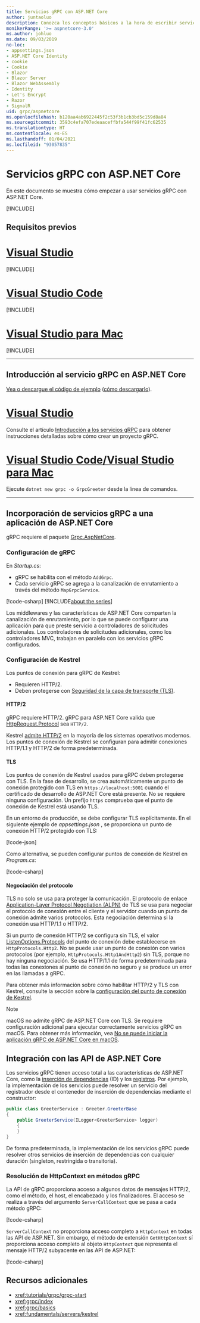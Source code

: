 ```yaml
---
title: Servicios gRPC con ASP.NET Core
author: juntaoluo
description: Conozca los conceptos básicos a la hora de escribir servicios gRPC con ASP.NET Core.
monikerRange: '>= aspnetcore-3.0'
ms.author: johluo
ms.date: 09/03/2019
no-loc:
- appsettings.json
- ASP.NET Core Identity
- cookie
- Cookie
- Blazor
- Blazor Server
- Blazor WebAssembly
- Identity
- Let's Encrypt
- Razor
- SignalR
uid: grpc/aspnetcore
ms.openlocfilehash: b120aa4ab6922445f2c53f3b1cb3bd5c159d8a84
ms.sourcegitcommit: 3593c4efa707edeaaceffbfa544f99f41fc62535
ms.translationtype: HT
ms.contentlocale: es-ES
ms.lasthandoff: 01/04/2021
ms.locfileid: "93057835"
---
```

# <a name="grpc-services-with-aspnet-core"></a>Servicios gRPC con ASP.NET Core

En este documento se muestra cómo empezar a usar servicios gRPC con ASP.NET Core.

[!INCLUDE[](~/includes/gRPCazure.md)]

## <a name="prerequisites"></a>Requisitos previos

# <a name="visual-studio"></a>[Visual Studio](#tab/visual-studio)

[!INCLUDE[](~/includes/net-core-prereqs-vs-3.0.md)]

# <a name="visual-studio-code"></a>[Visual Studio Code](#tab/visual-studio-code)

[!INCLUDE[](~/includes/net-core-prereqs-vsc-3.0.md)]

# <a name="visual-studio-for-mac"></a>[Visual Studio para Mac](#tab/visual-studio-mac)

[!INCLUDE[](~/includes/net-core-prereqs-mac-3.0.md)]

---

## <a name="get-started-with-grpc-service-in-aspnet-core"></a>Introducción al servicio gRPC en ASP.NET Core

[Vea o descargue el código de ejemplo](https://github.com/dotnet/AspNetCore.Docs/tree/master/aspnetcore/tutorials/grpc/grpc-start/sample) ([cómo descargarlo](xref:index#how-to-download-a-sample)).

# <a name="visual-studio"></a>[Visual Studio](#tab/visual-studio)

Consulte el artículo [Introducción a los servicios gRPC](xref:tutorials/grpc/grpc-start) para obtener instrucciones detalladas sobre cómo crear un proyecto gRPC.

# <a name="visual-studio-code--visual-studio-for-mac"></a>[Visual Studio Code/Visual Studio para Mac](#tab/visual-studio-code+visual-studio-mac)

Ejecute `dotnet new grpc -o GrpcGreeter` desde la línea de comandos.

---

## <a name="add-grpc-services-to-an-aspnet-core-app"></a>Incorporación de servicios gRPC a una aplicación de ASP.NET Core

gRPC requiere el paquete [Grpc.AspNetCore](https://www.nuget.org/packages/Grpc.AspNetCore).

### <a name="configure-grpc"></a>Configuración de gRPC

En *Startup.cs*:

* gRPC se habilita con el método `AddGrpc`.
* Cada servicio gRPC se agrega a la canalización de enrutamiento a través del método `MapGrpcService`.

[!code-csharp[](~/tutorials/grpc/grpc-start/sample/GrpcGreeter/Startup.cs?name=snippet&highlight=7,24)]
[!INCLUDE[about the series](~/includes/code-comments-loc.md)]

Los middlewares y las características de ASP.NET Core comparten la canalización de enrutamiento, por lo que se puede configurar una aplicación para que preste servicio a controladores de solicitudes adicionales. Los controladores de solicitudes adicionales, como los controladores MVC, trabajan en paralelo con los servicios gRPC configurados.

### <a name="configure-kestrel"></a>Configuración de Kestrel

Los puntos de conexión para gRPC de Kestrel:

* Requieren HTTP/2.
* Deben protegerse con [Seguridad de la capa de transporte (TLS)](https://tools.ietf.org/html/rfc5246).

#### <a name="http2"></a>HTTP/2

gRPC requiere HTTP/2. gRPC para ASP.NET Core valida que [HttpRequest.Protocol](xref:Microsoft.AspNetCore.Http.HttpRequest.Protocol*) sea `HTTP/2`.

Kestrel [admite HTTP/2](xref:fundamentals/servers/kestrel#http2-support) en la mayoría de los sistemas operativos modernos. Los puntos de conexión de Kestrel se configuran para admitir conexiones HTTP/1.1 y HTTP/2 de forma predeterminada.

#### <a name="tls"></a>TLS

Los puntos de conexión de Kestrel usados para gRPC deben protegerse con TLS. En la fase de desarrollo, se crea automáticamente un punto de conexión protegido con TLS en `https://localhost:5001` cuando el certificado de desarrollo de ASP.NET Core está presente. No se requiere ninguna configuración. Un prefijo `https` comprueba que el punto de conexión de Kestrel está usando TLS.

En un entorno de producción, se debe configurar TLS explícitamente. En el siguiente ejemplo de *appsettings.json* , se proporciona un punto de conexión HTTP/2 protegido con TLS:

[!code-json[](~/grpc/aspnetcore/sample/appsettings.json?highlight=4)]

Como alternativa, se pueden configurar puntos de conexión de Kestrel en *Program.cs*:

[!code-csharp[](~/grpc/aspnetcore/sample/Program.cs?highlight=7&name=snippet)]

#### <a name="protocol-negotiation"></a>Negociación del protocolo

TLS no solo se usa para proteger la comunicación. El protocolo de enlace [Application-Layer Protocol Negotiation (ALPN)](https://tools.ietf.org/html/rfc7301#section-3) de TLS se usa para negociar el protocolo de conexión entre el cliente y el servidor cuando un punto de conexión admite varios protocolos. Esta negociación determina si la conexión usa HTTP/1.1 o HTTP/2.

Si un punto de conexión HTTP/2 se configura sin TLS, el valor [ListenOptions.Protocols](xref:fundamentals/servers/kestrel#listenoptionsprotocols) del punto de conexión debe establecerse en `HttpProtocols.Http2`. No se puede usar un punto de conexión con varios protocolos (por ejemplo, `HttpProtocols.Http1AndHttp2`) sin TLS, porque no hay ninguna negociación. Se usa HTTP/1.1 de forma predeterminada para todas las conexiones al punto de conexión no seguro y se produce un error en las llamadas a gRPC.

Para obtener más información sobre cómo habilitar HTTP/2 y TLS con Kestrel, consulte la sección sobre la [configuración del punto de conexión de Kestrel](xref:fundamentals/servers/kestrel#endpoint-configuration).

> [!NOTE]
> macOS no admite gRPC de ASP.NET Core con TLS. Se requiere configuración adicional para ejecutar correctamente servicios gRPC en macOS. Para obtener más información, vea [No se puede iniciar la aplicación gRPC de ASP.NET Core en macOS](xref:grpc/troubleshoot#unable-to-start-aspnet-core-grpc-app-on-macos).

## <a name="integration-with-aspnet-core-apis"></a>Integración con las API de ASP.NET Core

Los servicios gRPC tienen acceso total a las características de ASP.NET Core, como la [inserción de dependencias](xref:fundamentals/dependency-injection) (ID) y los [registros](xref:fundamentals/logging/index). Por ejemplo, la implementación de los servicios puede resolver un servicio del registrador desde el contenedor de inserción de dependencias mediante el constructor:

```csharp
public class GreeterService : Greeter.GreeterBase
{
    public GreeterService(ILogger<GreeterService> logger)
    {
    }
}
```

De forma predeterminada, la implementación de los servicios gRPC puede resolver otros servicios de inserción de dependencias con cualquier duración (singleton, restringida o transitoria).

### <a name="resolve-httpcontext-in-grpc-methods"></a>Resolución de HttpContext en métodos gRPC

La API de gRPC proporciona acceso a algunos datos de mensajes HTTP/2, como el método, el host, el encabezado y los finalizadores. El acceso se realiza a través del argumento `ServerCallContext` que se pasa a cada método gRPC:

[!code-csharp[](~/grpc/aspnetcore/sample/GrcpService/GreeterService.cs?highlight=3-4&name=snippet)]

`ServerCallContext` no proporciona acceso completo a `HttpContext` en todas las API de ASP.NET. Sin embargo, el método de extensión `GetHttpContext` sí proporciona acceso completo al objeto `HttpContext` que representa el mensaje HTTP/2 subyacente en las API de ASP.NET:

[!code-csharp[](~/grpc/aspnetcore/sample/GrcpService/GreeterService2.cs?highlight=6-7&name=snippet)]


## <a name="additional-resources"></a>Recursos adicionales

* <xref:tutorials/grpc/grpc-start>
* <xref:grpc/index>
* <xref:grpc/basics>
* <xref:fundamentals/servers/kestrel>
